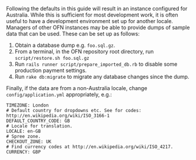 Following the defaults in this guide will result in an instance configured for Australia. While this is sufficient for most development work, it is often useful to have a development environment set up for another locale. Managers of other OFN instances may be able to provide dumps of sample data that can be used. These can be set up as follows:

1. Obtain a database dump e.g. `foo.sql.gz`.
2. From a terminal, in the OFN repository root directory, run `script/restore.sh foo.sql.gz`
3. Run `rails runner script/prepare_imported_db.rb` to disable some production payment settings.
4. Run `rake db:migrate` to migrate any database changes since the dump.

Finally, if the data are from a non-Australia locale, change `config/application.yml` appropriately, e.g.:

```{yml}
TIMEZONE: London
# Default country for dropdowns etc. See for codes: http://en.wikipedia.org/wiki/ISO_3166-1
DEFAULT_COUNTRY_CODE: GB
# Locale for translation.
LOCALE: en-GB
# Spree zone.
CHECKOUT_ZONE: UK
# Find currency codes at http://en.wikipedia.org/wiki/ISO_4217.
CURRENCY: GBP
```